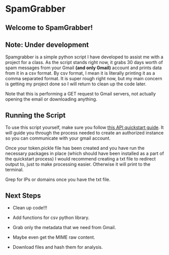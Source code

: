 SpamGrabber
==============

## Welcome to SpamGrabber!

## Note: Under development

Spamgrabber is a simple python script I have developed to assist me with a project for a class. As the script stands right now, it grabs 30 days worth of spam messages from your Gmail **(and only Gmail)** account and prints data from it in a csv format. By csv format, I mean it is literally printing it as a comma separated format. It is super rough right now, but my main concern is getting my project done so I will return to clean up the code later.

Note that this is performing a GET request to Gmail servers, not actually opening the email or downloading anything.

## Running the Script

To use this script yourself, make sure you follow [this API quickstart guide](https://developers.google.com/gmail/api/quickstart/python). It will guide you through the process needed to create an authorized instance so you can communicate with your gmail account.

Once your token.pickle file has been created and you have run the necessary packages in place (which should have been installed as a part of the quickstart process) I would recommend creating a txt file to redirect output to, just to make processing easier. Otherwise it will print to the terminal.

Grep for IPs or domains once you have the txt file.

## Next Steps

* Clean up code!!!

* Add functions for csv python library.

* Grab only the metadata that we need from Gmail.

* Maybe even get the MIME raw content.

* Download files and hash them for analysis.